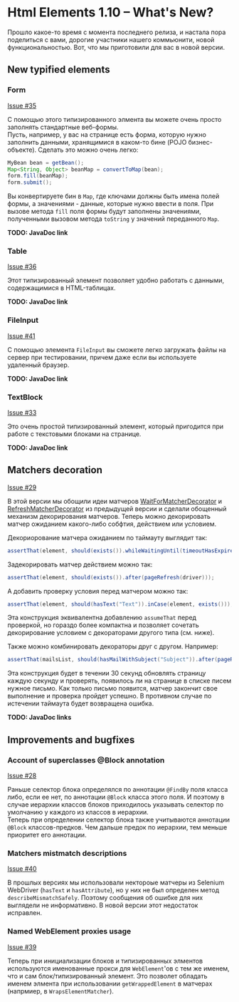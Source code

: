 Html Elements 1.10 – What's New?
===============================

Прошло какое-то время с момента последнего релиза, и настала пора поделиться с вами, дорогие участники нашего коммьюнити, 
новой функциональностью. Вот, что мы приготовили для вас в новой версии.

New typified elements
---------------------

### Form

[Issue #35](https://github.com/yandex-qatools/htmlelements/issues/35)

С помощью этого типизированного элмента вы можете очень просто заполнять стандартные веб-формы.<br/> 
Пусть, например, у вас на странице есть форма, которую нужно заполнить данными, хранящимися в каком-то бине 
(POJO бизнес-объекте). Сделать это можно очень легко:

```java
MyBean bean = getBean();
Map<String, Object> beanMap = convertToMap(bean); 
form.fill(beanMap);
form.submit();
```

Вы конвертируете бин в `Map`, где ключами должны быть имена полей формы, а значениями - данные, которые нужно ввести 
в поля. При вызове метода `fill` поля формы будут заполнены значениями, полученными вызовом метода `toString` у значений
переданного `Map`.

**TODO: JavaDoc link**

### Table

[Issue #36](https://github.com/yandex-qatools/htmlelements/issues/36)

Этот типизированный элемент позволяет удобно работать с данными, содержащимися в HTML-таблицах.

**TODO: JavaDoc link**

### FileInput

[Issue #41](https://github.com/yandex-qatools/htmlelements/issues/41)

С помощью элемента `FileInput` вы сможете легко загружать файлы на сервер при тестировании, причем даже если вы используете 
удаленный браузер.

**TODO: JavaDoc link**

### TextBlock

[Issue #33](https://github.com/yandex-qatools/htmlelements/issues/33)

Это очень простой типизированный элемент, который пригодится при работе с текстовыми блоками на странице.

**TODO: JavaDoc link**

Matchers decoration
-------------------

[Issue #29](https://github.com/yandex-qatools/htmlelements/issues/29)

В этой версии мы обощили идеи матчеров [WaitForMatcherDecorator](https://oss.sonatype.org/service/local/repositories/releases/archive/ru/yandex/qatools/htmlelements/htmlelements/1.9/htmlelements-1.9-javadoc.jar/!/index.html)
и [RefreshMatcherDecorator](https://oss.sonatype.org/service/local/repositories/releases/archive/ru/yandex/qatools/htmlelements/htmlelements/1.9/htmlelements-1.9-javadoc.jar/!/index.html)
из предыдущей версии и сделали обощенный механизм декорирования матчеров. Теперь можно декорировать матчер 
ожиданием какого-либо собфтия, действием или условием.

Декориорование матчера ожиданием по таймауту выглядит так:

```java
assertThat(element, should(exists()).whileWaitingUntil(timeoutHasExpired(SECONDS.toMillis(5))));
```

Задекорировать матчер действием можно так:

```java
assertThat(element, should(exists()).after(pageRefresh(driver)));
```

А добавить проверку условия перед матчером можно так:

```java
assertThat(element, should(hasText("Text")).inCase(element, exists()));
```

Эта конструкция эквивалентна добавлению `assumeThat` перед проверкой, но гораздо более компактна и позволяет сочетать 
декорирование условием с декораторами другого типа (см. ниже).

Также можно комбинировать декораторы друг с другом. Например:

```java
assertThat(mailsList, should(hasMailWithSubject("Subject")).after(pageRefresh(driver)).whileWaitingUntil(timeoutHasExpired());
```

Эта конструкция будет в течении 30 секунд обновлять страницу каждую секунду и проверять, появилось ли на странице в
списке писем нужное письмо. Как только письмо появится, матчер закончит свое выполнение и проверка пройдет успешно. 
В противном случае по истечении таймаута будет возвращена ошибка.

**TODO: JavaDoc links**

Improvements and bugfixes
-------------------------

### Account of superclasses @Block annotation

[Issue #28](https://github.com/yandex-qatools/htmlelements/issues/28)

Раньше селектор блока определялся по аннотации `@FindBy` поля класса либо, если ее нет, по аннотации `@Block` класса этого 
поля. И поэтому в случае иерархии классов блоков приходилось указывать селектор по умолчанию у каждого из классов в иерархии.<br/>
Теперь при определении селектор блока также учитываются аннотации `@Block` классов-предков. Чем дальше предок по иерархии, 
тем меньше приоритет его аннотации.

### Matchers mistmatch descriptions

[Issue #40](https://github.com/yandex-qatools/htmlelements/issues/40)

В прошлых версиях мы использовали нектороые матчеры из Selenium WebDriver (`hasText` и `hasAttribute`), но у них не был
определен метод `describeMismatchSafely`. Поэтому сообщения об ошибке для них выглядели не информативно. В новой версии
этот недостаток исправлен.

### Named WebElement proxies usage

[Issue #39](https://github.com/yandex-qatools/htmlelements/issues/39)

Теперь при инициализации блоков и типизированных элментов используются именованные прокси для `WebElement`'ов с тем же
именем, что и сам блок/типизированный элемент. Это позволет обладать именем элмента при использовании 
`getWrappedElement` в матчерах (напрмиер, в `WrapsElementMatcher`).

